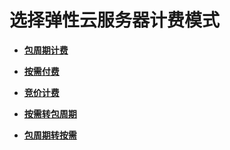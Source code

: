 # 选择弹性云服务器计费模式<a name="ZH-CN_TOPIC_0140313882"></a>

-   **[包周期计费](包周期计费.md)**  

-   **[按需付费](按需付费.md)**  

-   **[竞价计费](竞价计费.md)**  

-   **[按需转包周期](按需转包周期.md)**  

-   **[包周期转按需](包周期转按需.md)**  


